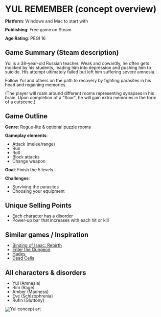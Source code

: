 <style>
    * {line-height: 1em;}
    p:has(strong) {line-height: 0px;}
</style>

# YUL REMEMBER (concept overview)

**Platform**: Windows and Mac to start with

**Publishing**: Free game on Steam

**Age Rating**: PEGI 16



## Game Summary (Steam description)
Yul is a 38-year-old Russian teacher. Weak and cowardly, he often gets mocked by his students, leading him into depression and pushing him to suicide. His attempt ultimately failed but left him suffering severe amnesia.

Follow Yul and others on the path to recovery by fighting parasites in his head and regaining memories.

(The player will roam around different rooms representing synapses in his brain. Upon completion of a "floor", he will gain extra memories in the form of a cutscene.)



## Game Outline
**Genre**: Rogue-lite & optional puzzle rooms

**Gameplay elements**:
- Attack (melee/range)
- Run
- Roll
- Block attacks
- Change weapon

**Goal**: Finish the 5 levels

**Challenges**:
- Surviving the parasites
- Choosing your equipment



## Unique Selling Points
- Each character has a disorder
- Power-up bar that increases with each hit or kill



## Similar games / Inspiration
- [Binding of Isaac: Rebirth](https://bindingofisaacrebirth.fandom.com/wiki/Binding_of_Isaac:_Rebirth_Wiki)
- [Enter the Gungeon](https://enterthegungeon.fandom.com/wiki/Enter_the_Gungeon_Wiki)
- [Hades](https://hades.fandom.com/wiki/Hades_Wiki)
- [Dead Cells](https://deadcells.fandom.com/wiki/Dead_Cells_Wiki)



## All characters & disorders
- Yul (Amnesia)
- Rim (Rage)
- Amber (Madness)
- Eve (Schizophrenia)
- Rufin (Gluttony)



![Yul concept art](https://media.discordapp.net/attachments/1037031527164428369/1081205666405957632/cmoa_pixel_art_close-up_Russian_man_38_years_old_teacher_weak_f_b4712cc0-112c-4c66-96ac-b563ea8ea541.png)